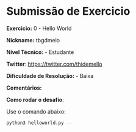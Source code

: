 # Submissão de Exercicio

**Exercicio:** 0 - Hello World

**Nickname:** tbgdmelo

**Nível Técnico:** - Estudante

**Twitter**: https://twitter.com/thidemello

**Dificuldade de Resolução:** - Baixa

**Comentários:** 

**Como rodar o desafio**: 

Use o comando abaixo: 
```bash
python3 helloworld.py --
```